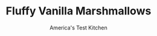 ---
layout: ../../layouts/MarkdownPostLayout.astro
title: Fluffy Vanilla Marshmallows
author: America's Test Kitchen
pubDate: 2023-03-15
description: "Fluffy, festive gifts for friends and family"
image_url: https://res.cloudinary.com/hksqkdlah/image/upload/ar_1:1,c_fill,dpr_2.0,f_auto,fl_lossy.progressive.strip_profile,g_faces:auto,q_auto:low,w_344/SFS_FluffyMarshmallows_022_slxfg2
tags: ["Desserts or Baked Goods","Candy","Holiday"]
calories: 2586
protein: 
carbohydrates: 13
fats: 
fiber: 
ingredients: ["1 cup, water, divided","2½ tablespoons, unflavored gelatin","2 , large egg whites","2 cups (14 ounces), granulated sugar","½ cup, light corn syrup","¼ teaspoon, table salt","1 tablespoon, vanilla extract","2⁄3 cup (2⅔ ounces), confectioners' sugar","1⁄3 cup (1⅓ ounces), cornstarch"]
serves: 48
time: "1 hour, plus 4 hours setting"
instructions: ["Make foil sling for 13 by 9-inch baking pan by folding 2 long sheets of aluminum foil; first sheet should be 13 inches wide and second sheet should be 9 inches wide. Lay sheets of foil in pan perpendicular to each other, with extra foil hanging over edges of pan. Push foil into corners and up sides of pan, smoothing foil flush to pan. Spray pan with vegetable oil spray.","Whisk ½ cup water and gelatin together in bowl and let sit until very firm, about 5 minutes. Add egg whites to bowl of stand mixer fitted with whisk attachment.","Combine granulated sugar, corn syrup, salt, and remaining ½ cup water in large saucepan. Bring to boil over medium-high heat and cook, gently swirling saucepan occasionally, until sugar has dissolved completely and mixture registers 240 degrees, 6 to 8 minutes. Off heat, immediately whisk in gelatin mixture until gelatin is dissolved.","Working quickly, whip whites on high speed until soft peaks form, 1 to 2 minutes. With mixer running, carefully pour hot syrup into whites, avoiding whisk and bowl as much as possible. Whip until mixture is very thick and stiff and bowl is only slightly warm to touch, about 10 minutes. Reduce speed to low and add vanilla. Slowly increase speed to high and mix until incorporated, about 30 seconds, scraping down bowl as needed.","Transfer mixture to prepared pan and spread into even layer using greased rubber spatula. Let sit at room temperature until firm, at least 4 hours.","Lightly coat chef's knife with oil spray. Whisk confectioners’ sugar and cornstarch together in bowl. Lightly dust top of marshmallows with 2 tablespoons confectioners’ sugar mixture. Transfer remaining confectioners’ sugar mixture to 1-gallon zipper-lock bag. Place cutting board over pan of marshmallows and carefully invert pan and board. Remove pan and peel off foil.","Cut marshmallows crosswise into 8 strips, then cut each strip into 6 squares (marshmallows will be approximate 1½-inch squares). Separate marshmallows and add half to confectioners’ sugar mixture in bag. Seal bag and shake to coat marshmallows.","Using your hands, remove marshmallows from bag and transfer to colander. Shake colander to remove excess confectioners’ sugar mixture. Repeat with remaining marshmallows. Marshmallows can be stored in zipper-lock bag or airtight container at room temperature for up to 2 weeks."]
nutrition: ["2 mg Potassium","1 mg Calcium","17 mg Sodium","12 g Sugars","7 g Water","13 g Carbs","53 kcal Energy","12 g Sugars, added","2586 calories"]
notes: "Three ¼-ounce envelopes of gelatin will yield the 2½ tablespoons needed for this recipe. Youll need a candy thermometer or another thermometer, such as an instant-read probe model, that registers high temperatures for this recipe. For a cleaner look, you can trim (and snack on) the edges of the marshmallows before cutting them into squares."
---